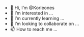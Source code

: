 - 👋 Hi, I’m @Korleones
- 👀 I’m interested in ...
- 🌱 I’m currently learning ...
- 💞️ I’m looking to collaborate on ...
- 📫 How to reach me ...

<!---
Korleones/Korleones is a ✨ special ✨ repository because its `README.md` (this file) appears on your GitHub profile.
You can click the Preview link to take a look at your changes.
--->
